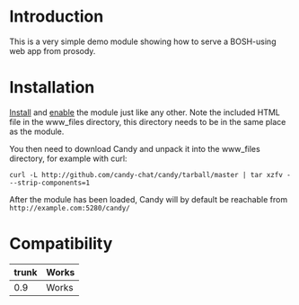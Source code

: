 # Introduction #
This is a very simple demo module showing how to serve a BOSH-using web app from prosody.

# Installation #

[Install](http://prosody.im/doc/installing_modules) and [enable](http://prosody.im/doc/modules_enabled) the module just like any other.  Note the included HTML file in the www\_files directory, this directory needs to be in the same place as the module.

You then need to download Candy and unpack it into the www\_files directory, for example with curl:

```
curl -L http://github.com/candy-chat/candy/tarball/master | tar xzfv - --strip-components=1
```

After the module has been loaded, Candy will by default be reachable from `http://example.com:5280/candy/`

# Compatibility #
|trunk|Works|
|:----|:----|
|0.9  |Works|